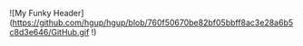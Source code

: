 
![My Funky Header](https://github.com/hgup/hgup/blob/760f50670be82bf05bbff8ac3e28a6b5c8d3e646/GitHub.gif
!)
<!--
**hgup/hgup** is a ✨ _special_ ✨ repository because its `README.md` (this file) appears on your GitHub profile.

Here are some ideas to get you started:

- 🔭 I’m currently working on ...
- 🌱 I’m currently learning ...
- 👯 I’m looking to collaborate on ...
- 🤔 I’m looking for help with ...
- 💬 Ask me about ...
- 📫 How to reach me: ...
- 😄 Pronouns: ...
- ⚡ Fun fact: ...
-->
